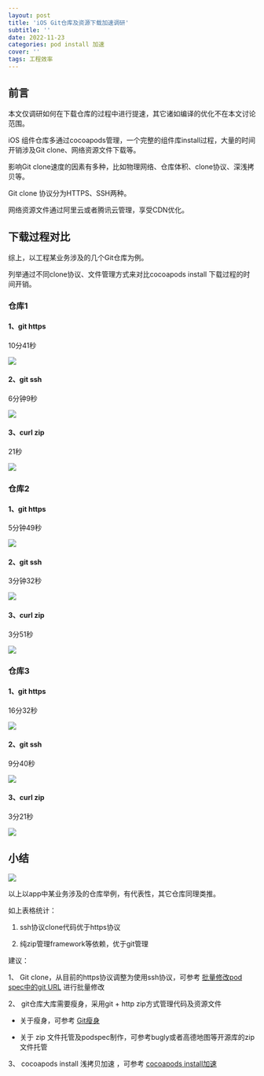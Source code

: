 ```yaml
---
layout: post
title: 'iOS Git仓库及资源下载加速调研'
subtitle: ''
date: 2022-11-23
categories: pod install 加速
cover: ''
tags: 工程效率
---
```


## 前言

本文仅调研如何在下载仓库的过程中进行提速，其它诸如编译的优化不在本文讨论范围。

iOS 组件仓库多通过cocoapods管理，一个完整的组件库install过程，大量的时间开销涉及Git clone、网络资源文件下载等。

影响Git clone速度的因素有多种，比如物理网络、仓库体积、clone协议、深浅拷贝等。

Git clone 协议分为HTTPS、SSH两种。

网络资源文件通过阿里云或者腾讯云管理，享受CDN优化。


## 下载过程对比

综上，以工程某业务涉及的几个Git仓库为例。

列举通过不同clone协议、文件管理方式来对比cocoapods install 下载过程的时间开销。

### 仓库1

#### 1、git https 

10分41秒

![](../../../assets/img/16692584277236/16692586586081.png)


#### 2、git ssh 

6分钟9秒

![](../../../assets/img/16692584277236/16692586689912.png)


#### 3、curl zip 

21秒

![](../../../assets/img/16692584277236/16692586818703.png)


### 仓库2

#### 1、git https

5分钟49秒

![](../../../assets/img/16692584277236/16692587017718.png)



#### 2、git ssh 

3分钟32秒

![](../../../assets/img/16692584277236/16692587111737.png)


#### 3、curl zip 

3分51秒

![](../../../assets/img/16692584277236/16692587194684.png)


### 仓库3

#### 1、git https 

16分32秒

![](../../../assets/img/16692584277236/16692587305079.png)


#### 2、git ssh 

9分40秒

![](../../../assets/img/16692584277236/16692587384165.png)



#### 3、curl zip

3分21秒

![](../../../assets/img/16692584277236/16692587473281.png)



## 小结

![](../../../assets/img/16692584277236/16692602334280.jpg)

以上以app中某业务涉及的仓库举例，有代表性，其它仓库同理类推。

如上表格统计：

1. ssh协议clone代码优于https协议

2. 纯zip管理framework等依赖，优于git管理

建议：

1、 Git clone，从目前的https协议调整为使用ssh协议，可参考 [批量修改pod spec中的git URL](https://action121.github.io/2022/11/07/%E6%89%B9%E9%87%8F%E4%BF%AE%E6%94%B9pod-spec%E4%B8%AD%E7%9A%84git-URL.html) 
进行批量修改

2、 git仓库大库需要瘦身，采用git + http zip方式管理代码及资源文件

* 关于瘦身，可参考 [Git瘦身](https://action121.github.io/2020/09/02/Git%E7%98%A6%E8%BA%AB.html) 

* 关于 zip 文件托管及podspec制作，可参考bugly或者高德地图等开源库的zip文件托管

3、 cocoapods install 浅拷贝加速 ，可参考 [cocoapods install加速](https://action121.github.io/2021/03/25/cocoapods-install%E5%8A%A0%E9%80%9F.html)
